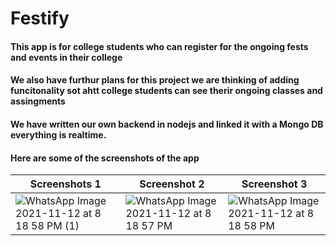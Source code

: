 # Festify

#### This app is for college students who can register for the ongoing fests and events in their college
#### We also have furthur plans for this project we are thinking of adding funcitonality sot ahtt college students can see therir ongoing classes and assingments

#### We have written our own backend in nodejs and linked it with a Mongo DB everything is realtime.
#### Here are some of the screenshots of the app
| Screenshots 1 | Screenshot 2 | Screenshot 3 |
| ------------- | ------------ | ------------ |
| ![WhatsApp Image 2021-11-12 at 8 18 58 PM (1)](https://user-images.githubusercontent.com/76404817/141488512-d82fa025-1475-437d-9ed8-9f9c45106eca.jpeg) | ![WhatsApp Image 2021-11-12 at 8 18 57 PM](https://user-images.githubusercontent.com/76404817/141488538-66762365-752e-4a56-8944-c0ab45637cb7.jpeg) | ![WhatsApp Image 2021-11-12 at 8 18 58 PM](https://user-images.githubusercontent.com/76404817/141488563-fa113db5-d32f-4d86-b9aa-385fcf485d5d.jpeg) |
